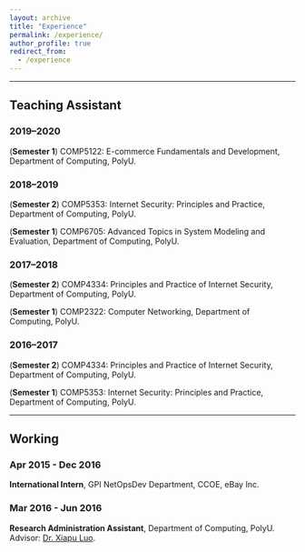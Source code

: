 ```yaml
---
layout: archive
title: "Experience"
permalink: /experience/
author_profile: true
redirect_from:
  - /experience
---
```

<hr>

## Teaching Assistant

### 2019–2020
(**Semester 1**) COMP5122: E-commerce Fundamentals and Development, Department of Computing, PolyU.				

### 2018–2019
(**Semester 2**) COMP5353: Internet Security: Principles and Practice, Department of Computing, PolyU.

(**Semester 1**) COMP6705: Advanced Topics in System Modeling and Evaluation, Department of Computing, PolyU.

### 2017–2018				
(**Semester 2**) COMP4334: Principles and Practice of Internet Security, Department of Computing, PolyU.			

(**Semester 1**) COMP2322: Computer Networking, Department of Computing, PolyU.

### 2016–2017
(**Semester 2**) COMP4334: Principles and Practice of Internet Security, Department of Computing, PolyU.

(**Semester 1**) COMP5353: Internet Security: Principles and Practice, Department of Computing, PolyU.

<hr>

## Working

###  Apr 2015 - Dec 2016 
**International Intern**, GPI NetOpsDev Department, CCOE, eBay Inc. 

###  Mar 2016 - Jun 2016
**Research Administration Assistant**, Department of Computing, PolyU.<br>
Advisor: [Dr. Xiapu Luo](https://www4.comp.polyu.edu.hk/~csxluo/).